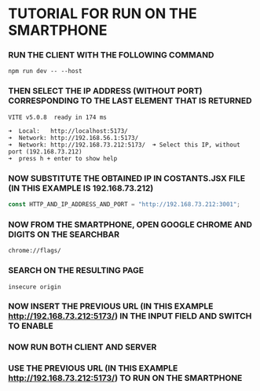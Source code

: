 # TUTORIAL FOR RUN ON THE SMARTPHONE

### RUN THE CLIENT WITH THE FOLLOWING COMMAND
```
npm run dev -- --host
```
### THEN SELECT THE IP ADDRESS (WITHOUT PORT) CORRESPONDING TO THE LAST ELEMENT THAT IS RETURNED
```
VITE v5.0.8  ready in 174 ms

➜  Local:   http://localhost:5173/
➜  Network: http://192.168.56.1:5173/
➜  Network: http://192.168.73.212:5173/  ➜ Select this IP, without port (192.168.73.212)
➜  press h + enter to show help
```

### NOW SUBSTITUTE THE OBTAINED IP IN COSTANTS.JSX FILE (IN THIS EXAMPLE IS 192.168.73.212)
``` javascript
const HTTP_AND_IP_ADDRESS_AND_PORT = "http://192.168.73.212:3001";
```

### NOW FROM THE SMARTPHONE, OPEN GOOGLE CHROME AND DIGITS ON THE SEARCHBAR
```
chrome://flags/ 
```
### SEARCH ON THE RESULTING PAGE
```
insecure origin
```
### NOW INSERT THE PREVIOUS URL (IN THIS EXAMPLE http://192.168.73.212:5173/) IN THE INPUT FIELD AND SWITCH TO ENABLE

### NOW RUN BOTH CLIENT AND SERVER

### USE THE PREVIOUS URL (IN THIS EXAMPLE http://192.168.73.212:5173/) TO RUN ON THE SMARTPHONE